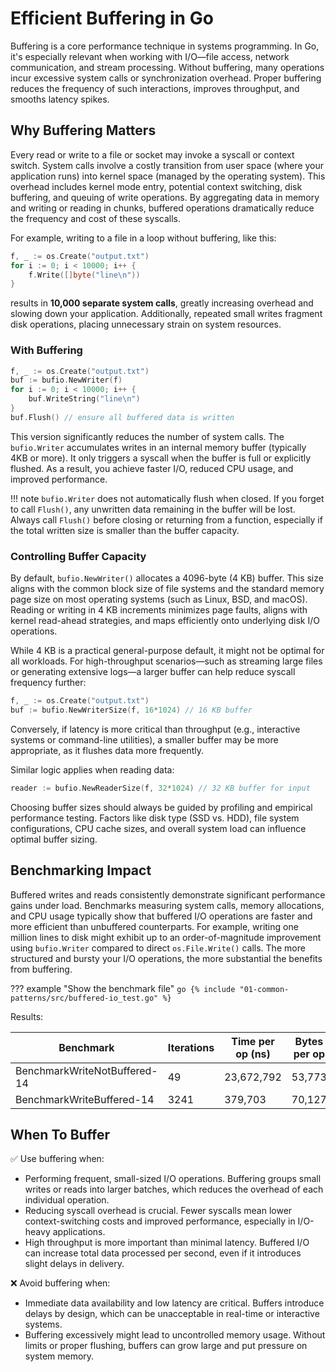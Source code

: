 # Efficient Buffering in Go

Buffering is a core performance technique in systems programming. In Go, it's especially relevant when working with I/O—file access, network communication, and stream processing. Without buffering, many operations incur excessive system calls or synchronization overhead. Proper buffering reduces the frequency of such interactions, improves throughput, and smooths latency spikes.

## Why Buffering Matters

Every read or write to a file or socket may invoke a syscall or context switch. System calls involve a costly transition from user space (where your application runs) into kernel space (managed by the operating system). This overhead includes kernel mode entry, potential context switching, disk buffering, and queuing of write operations. By aggregating data in memory and writing or reading in chunks, buffered operations dramatically reduce the frequency and cost of these syscalls.

For example, writing to a file in a loop without buffering, like this:

```go
f, _ := os.Create("output.txt")
for i := 0; i < 10000; i++ {
    f.Write([]byte("line\n"))
}
```

results in **10,000 separate system calls**, greatly increasing overhead and slowing down your application. Additionally, repeated small writes fragment disk operations, placing unnecessary strain on system resources.

### With Buffering

```go
f, _ := os.Create("output.txt")
buf := bufio.NewWriter(f)
for i := 0; i < 10000; i++ {
    buf.WriteString("line\n")
}
buf.Flush() // ensure all buffered data is written
```

This version significantly reduces the number of system calls. The `bufio.Writer` accumulates writes in an internal memory buffer (typically 4KB or more). It only triggers a syscall when the buffer is full or explicitly flushed. As a result, you achieve faster I/O, reduced CPU usage, and improved performance.

!!! note
    `bufio.Writer` does not automatically flush when closed. If you forget to call `Flush()`, any unwritten data remaining in the buffer will be lost. Always call `Flush()` before closing or returning from a function, especially if the total written size is smaller than the buffer capacity.

### Controlling Buffer Capacity

By default, `bufio.NewWriter()` allocates a 4096-byte (4 KB) buffer. This size aligns with the common block size of file systems and the standard memory page size on most operating systems (such as Linux, BSD, and macOS). Reading or writing in 4 KB increments minimizes page faults, aligns with kernel read-ahead strategies, and maps efficiently onto underlying disk I/O operations.

While 4 KB is a practical general-purpose default, it might not be optimal for all workloads. For high-throughput scenarios—such as streaming large files or generating extensive logs—a larger buffer can help reduce syscall frequency further:

```go
f, _ := os.Create("output.txt")
buf := bufio.NewWriterSize(f, 16*1024) // 16 KB buffer
```

Conversely, if latency is more critical than throughput (e.g., interactive systems or command-line utilities), a smaller buffer may be more appropriate, as it flushes data more frequently.

Similar logic applies when reading data:

```go
reader := bufio.NewReaderSize(f, 32*1024) // 32 KB buffer for input
```

Choosing buffer sizes should always be guided by profiling and empirical performance testing. Factors like disk type (SSD vs. HDD), file system configurations, CPU cache sizes, and overall system load can influence optimal buffer sizing.

## Benchmarking Impact

Buffered writes and reads consistently demonstrate significant performance gains under load. Benchmarks measuring system calls, memory allocations, and CPU usage typically show that buffered I/O operations are faster and more efficient than unbuffered counterparts. For example, writing one million lines to disk might exhibit up to an order-of-magnitude improvement using `bufio.Writer` compared to direct `os.File.Write()` calls. The more structured and bursty your I/O operations, the more substantial the benefits from buffering.

??? example "Show the benchmark file"
    ```go
    {% include "01-common-patterns/src/buffered-io_test.go" %}
    ```

Results:

| Benchmark                     | Iterations    | Time per op (ns) | Bytes per op | Allocs per op |
|-------------------------------|------|------------------|---------------|----------------|
| BenchmarkWriteNotBuffered-14 | 49   | 23,672,792       | 53,773        | 10,007         |
| BenchmarkWriteBuffered-14    | 3241 | 379,703          | 70,127        | 10,008         |

## When To Buffer

✅ Use buffering when:

- Performing frequent, small-sized I/O operations. Buffering groups small writes or reads into larger batches, which reduces the overhead of each individual operation.
- Reducing syscall overhead is crucial. Fewer syscalls mean lower context-switching costs and improved performance, especially in I/O-heavy applications.
- High throughput is more important than minimal latency. Buffered I/O can increase total data processed per second, even if it introduces slight delays in delivery.

❌ Avoid buffering when:

- Immediate data availability and low latency are critical. Buffers introduce delays by design, which can be unacceptable in real-time or interactive systems.
- Buffering excessively might lead to uncontrolled memory usage. Without limits or proper flushing, buffers can grow large and put pressure on system memory.